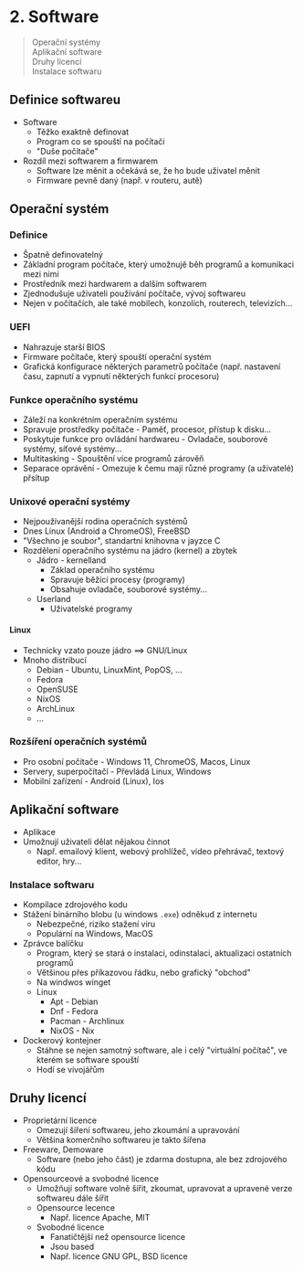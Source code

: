 # 2. Software

> Operační systémy \
> Aplikační software \
> Druhy licencí \
> Instalace softwaru

## Definice softwareu

- Software
  - Těžko exaktně definovat
  - Program co se spouští na počítači
  - "Duše počítače"
- Rozdíl mezi softwarem a firmwarem
  - Software lze měnit a očekává se, že ho bude uživatel měnit
  - Firmware pevně daný (např. v routeru, autě)

## Operační systém

### Definice

- Špatně definovatelný
- Základní program počítače, který umožnujě běh programů a komunikaci mezi nimi
- Prostředník mezi hardwarem a dalším softwarem
- Zjednodušuje uživateli používání počítače, vývoj softwareu
- Nejen v počítačích, ale také mobilech, konzolích, routerech, televizích...

### UEFI

- Nahrazuje starší BIOS
- Firmware počítače, který spouští operační systém
- Grafická konfigurace některých parametrů počítače (např. nastavení času, zapnutí a vypnutí některých funkcí procesoru)

### Funkce operačního systému

- Záleží na konkrétním operačním systému
- Spravuje prostředky počítače - Paměť, procesor, přístup k disku...
- Poskytuje funkce pro ovládání hardwareu - Ovladače, souborové systémy, síťové systémy...
- Multitasking - Spouštění více programů zárověň
- Separace oprávění - Omezuje k čemu mají různé programy (a uživatelé) přsítup

### Unixové operační systémy

- Nejpoužívanější rodina operačních systémů
- Dnes Linux (Android a ChromeOS), FreeBSD
- "Všechno je soubor", standartní knihovna v jayzce C
- Rozdělení operačního systému na jádro (kernel) a zbytek
  - Jádro - kernelland
    - Základ operačního systému
    - Spravuje běžící procesy (programy)
    - Obsahuje ovladače, souborové systémy...
  - Userland
    - Uživatelské programy

#### Linux

- Technicky vzato pouze jádro $\implies$ GNU/Linux
- Mnoho distribucí
  - Debian - Ubuntu, LinuxMint, PopOS, ...
  - Fedora
  - OpenSUSE
  - NixOS
  - ArchLinux
  - ...

### Rozšíření operačních systémů

- Pro osobní počítače - Windows 11, ChromeOS, Macos, Linux
- Servery, superpočítačí - Převládá Linux, Windows
- Mobilní zařízení - Android (Linux), Ios

## Aplikační software

- Aplikace
- Umožnují uživateli dělat nějakou činnot
  - Např. emailový klient, webový prohlížeč, video přehrávač, textový editor, hry...

### Instalace softwaru

- Kompilace zdrojového kodu
- Stážení binárního blobu (u windows `.exe`) odněkud z internetu
  - Nebezpečné, riziko stažení viru
  - Populární na Windows, MacOS
- Zprávce balíčku
  - Program, který se stará o instalaci, odinstalaci, aktualizaci ostatních programů
  - Většinou přes příkazovou řádku, nebo grafický "obchod"
  - Na windwos winget
  - Linux
    - Apt - Debian
    - Dnf - Fedora
    - Pacman - Archlinux
    - NixOS - Nix
- Dockerový kontejner
  - Stáhne se nejen samotný software, ale i celý "virtuální počítač", ve kterém se software spouští
  - Hodí se vívojářům

## Druhy licencí

- Proprietární licence
  - Omezují šíření softwareu, jeho zkoumání a upravování
  - Většina komerčního softwareu je takto šířena
- Freeware, Demoware
  - Software (nebo jeho část) je zdarma dostupna, ale bez zdrojového kódu
- Opensourceové a svobodné licence
  - Umožňují software volně šířit, zkoumat, upravovat a upravené verze softwareu dále šířit
  - Opensource lecence
    - Např. licence Apache, MIT
  - Svobodné licence
    - Fanatičtější než opensource licence
    - Jsou based
    - Např. licence GNU GPL, BSD licence
